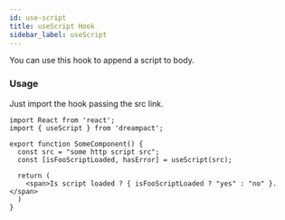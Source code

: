```yaml
---
id: use-script
title: useScript Hook
sidebar_label: useScript
---
```


You can use this hook to append a script to body.

### Usage

Just import the hook passing the src link.

```tsx
import React from 'react';
import { useScript } from 'dreampact';

export function SomeComponent() {
  const src = "some http script src"; 
  const [isFooScriptLoaded, hasError] = useScript(src);

  return (
    <span>Is script loaded ? { isFooScriptLoaded ? "yes" : "no" }.</span>
  )
}
```